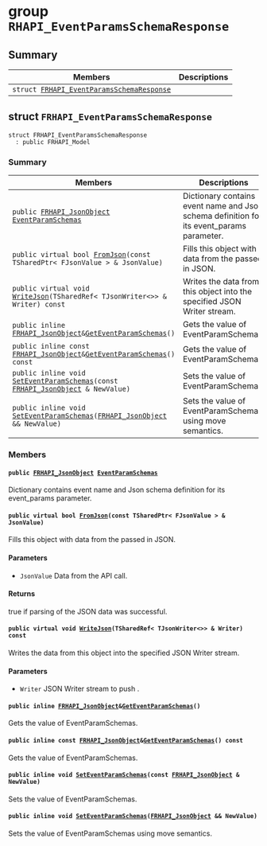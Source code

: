 # group `RHAPI_EventParamsSchemaResponse` <a id="group__RHAPI__EventParamsSchemaResponse"></a>

## Summary

 Members                        | Descriptions                                
--------------------------------|---------------------------------------------
`struct `[`FRHAPI_EventParamsSchemaResponse`](#structFRHAPI__EventParamsSchemaResponse) | 

## struct `FRHAPI_EventParamsSchemaResponse` <a id="structFRHAPI__EventParamsSchemaResponse"></a>

```
struct FRHAPI_EventParamsSchemaResponse
  : public FRHAPI_Model
```

### Summary

 Members                        | Descriptions                                
--------------------------------|---------------------------------------------
`public `[`FRHAPI_JsonObject`](undefined.md#structFRHAPI__JsonObject)` `[`EventParamSchemas`](#structFRHAPI__EventParamsSchemaResponse_1aa40d8c50e528ce8456a35b58e44c7bbe) | Dictionary contains event name and Json schema definition for its event_params parameter.
`public virtual bool `[`FromJson`](#structFRHAPI__EventParamsSchemaResponse_1af44873fa5f20e71a9fa1aad23c302be8)`(const TSharedPtr< FJsonValue > & JsonValue)` | Fills this object with data from the passed in JSON.
`public virtual void `[`WriteJson`](#structFRHAPI__EventParamsSchemaResponse_1a9343c960940188914be16ab41bf7ce41)`(TSharedRef< TJsonWriter<>> & Writer) const` | Writes the data from this object into the specified JSON Writer stream.
`public inline `[`FRHAPI_JsonObject`](undefined.md#structFRHAPI__JsonObject)` & `[`GetEventParamSchemas`](#structFRHAPI__EventParamsSchemaResponse_1ac59fd588bf42e8a3fd8d63e4557f5072)`()` | Gets the value of EventParamSchemas.
`public inline const `[`FRHAPI_JsonObject`](undefined.md#structFRHAPI__JsonObject)` & `[`GetEventParamSchemas`](#structFRHAPI__EventParamsSchemaResponse_1a19f51b10761cc867c81d2ed06fd61b02)`() const` | Gets the value of EventParamSchemas.
`public inline void `[`SetEventParamSchemas`](#structFRHAPI__EventParamsSchemaResponse_1acb8b642988bba54b7ad855bcf18c99eb)`(const `[`FRHAPI_JsonObject`](undefined.md#structFRHAPI__JsonObject)` & NewValue)` | Sets the value of EventParamSchemas.
`public inline void `[`SetEventParamSchemas`](#structFRHAPI__EventParamsSchemaResponse_1aeb9f1bd86e565de192b250bcade39243)`(`[`FRHAPI_JsonObject`](undefined.md#structFRHAPI__JsonObject)` && NewValue)` | Sets the value of EventParamSchemas using move semantics.

### Members

#### `public `[`FRHAPI_JsonObject`](undefined.md#structFRHAPI__JsonObject)` `[`EventParamSchemas`](#structFRHAPI__EventParamsSchemaResponse_1aa40d8c50e528ce8456a35b58e44c7bbe) <a id="structFRHAPI__EventParamsSchemaResponse_1aa40d8c50e528ce8456a35b58e44c7bbe"></a>

Dictionary contains event name and Json schema definition for its event_params parameter.

#### `public virtual bool `[`FromJson`](#structFRHAPI__EventParamsSchemaResponse_1af44873fa5f20e71a9fa1aad23c302be8)`(const TSharedPtr< FJsonValue > & JsonValue)` <a id="structFRHAPI__EventParamsSchemaResponse_1af44873fa5f20e71a9fa1aad23c302be8"></a>

Fills this object with data from the passed in JSON.

#### Parameters
* `JsonValue` Data from the API call.

#### Returns
true if parsing of the JSON data was successful.

#### `public virtual void `[`WriteJson`](#structFRHAPI__EventParamsSchemaResponse_1a9343c960940188914be16ab41bf7ce41)`(TSharedRef< TJsonWriter<>> & Writer) const` <a id="structFRHAPI__EventParamsSchemaResponse_1a9343c960940188914be16ab41bf7ce41"></a>

Writes the data from this object into the specified JSON Writer stream.

#### Parameters
* `Writer` JSON Writer stream to push .

#### `public inline `[`FRHAPI_JsonObject`](undefined.md#structFRHAPI__JsonObject)` & `[`GetEventParamSchemas`](#structFRHAPI__EventParamsSchemaResponse_1ac59fd588bf42e8a3fd8d63e4557f5072)`()` <a id="structFRHAPI__EventParamsSchemaResponse_1ac59fd588bf42e8a3fd8d63e4557f5072"></a>

Gets the value of EventParamSchemas.

#### `public inline const `[`FRHAPI_JsonObject`](undefined.md#structFRHAPI__JsonObject)` & `[`GetEventParamSchemas`](#structFRHAPI__EventParamsSchemaResponse_1a19f51b10761cc867c81d2ed06fd61b02)`() const` <a id="structFRHAPI__EventParamsSchemaResponse_1a19f51b10761cc867c81d2ed06fd61b02"></a>

Gets the value of EventParamSchemas.

#### `public inline void `[`SetEventParamSchemas`](#structFRHAPI__EventParamsSchemaResponse_1acb8b642988bba54b7ad855bcf18c99eb)`(const `[`FRHAPI_JsonObject`](undefined.md#structFRHAPI__JsonObject)` & NewValue)` <a id="structFRHAPI__EventParamsSchemaResponse_1acb8b642988bba54b7ad855bcf18c99eb"></a>

Sets the value of EventParamSchemas.

#### `public inline void `[`SetEventParamSchemas`](#structFRHAPI__EventParamsSchemaResponse_1aeb9f1bd86e565de192b250bcade39243)`(`[`FRHAPI_JsonObject`](undefined.md#structFRHAPI__JsonObject)` && NewValue)` <a id="structFRHAPI__EventParamsSchemaResponse_1aeb9f1bd86e565de192b250bcade39243"></a>

Sets the value of EventParamSchemas using move semantics.

